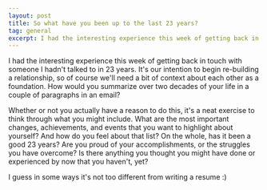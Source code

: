 ```yaml
---
layout: post
title: So what have you been up to the last 23 years?
tag: general
excerpt: I had the interesting experience this week of getting back in touch with someone I hadn't talked to in 23 years.
---
```


I had the interesting experience this week of getting back in touch with someone I hadn't talked to in 23 years. It's our intention to begin re-building a relationship, so of course we'll need a bit of context about each other as a foundation. How would you summarize over two decades of your life in a couple of paragraphs in an email?

Whether or not you actually have a reason to do this, it's a neat exercise to think through what you might include. What are the most important changes, achievements, and events that you want to highlight about yourself? And how do you feel about that list? On the whole, has it been a good 23 years? Are you proud of your accomplishments, or the struggles you have overcome? Is there anything you thought you might have done or experienced by now that you haven't, yet?

I guess in some ways it's not too different from writing a resume :)
